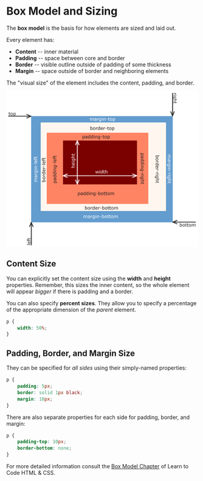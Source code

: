 # Box Model and Sizing
The **box model** is the basis for how elements are sized and laid out.

Every element has:
* **Content** -- inner material
* **Padding** -- space between core and border
* **Border** -- visible outline outside of padding of some thickness
* **Margin** -- space outside of border and neighboring elements

The "visual size" of the element includes the content, padding, and border.

![Box Model Diagram](/notes/boxmodel.png)

## Content Size
You can explicitly set the content size using the **width** and **height** properties.
Remember, this sizes the inner content, so the whole element will appear _bigger_ if there is padding and a border.

You can also specify **percent sizes**.
They allow you to specify a percentage of the appropriate dimension of the _parent_ element.
```css
p {
    width: 50%;
}
```

## Padding, Border, and Margin Size
They can be specified for _all sides_ using their simply-named properties:
```css
p {
    padding: 5px;
    border: solid 1px black;
    margin: 10px;
}
```

There are also separate properties for each side for padding, border, and margin:
```css
p {
    padding-top: 10px;
    border-bottom: none;
}
```

For more detailed information consult the [Box Model Chapter](http://learn.shayhowe.com/html-css/opening-the-box-model/) of Learn to Code HTML & CSS.
